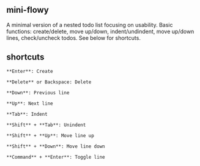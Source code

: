 ## mini-flowy
A minimal version of a nested todo list focusing on usability. Basic functions: create/delete,  move up/down, indent/undindent, move up/down lines, check/uncheck todos. See below for shortcuts.

## shortcuts
```
**Enter**: Create

**Delete** or Backspace: Delete

**Down**: Previous line

**Up**: Next line

**Tab**: Indent

**Shift** + **Tab**: Unindent

**Shift** + **Up**: Move line up

**Shift** + **Down**: Move line down

**Command** + **Enter**: Toggle line
```

